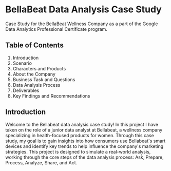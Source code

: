 # BellaBeat Data Analysis Case Study
Case Study for the BellaBeat Wellness Company as a part of the Google Data Analytics Professional Certificate program.

## Table of Contents
1. Introduction
2. Scenario
3. Characters and Products
4. About the Company
5. Business Task and Questions
6. Data Analysis Process
7. Deliverables
8. Key Findings and Recommendations


## Introduction
Welcome to the Bellabeat data analysis case study! In this project I have taken on the role of a junior data analyst at Bellabeat, a wellness company specializing in health-focused products for women. Through this case study, my goal is to gain insights into how consumers use Bellabeat's smart devices and identify key trends to help influence the company's marketing strategies. This project is designed to simulate a real-world analysis, working through the core steps of the data analysis process: Ask, Prepare, Process, Analyze, Share, and Act.
